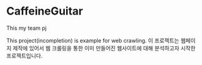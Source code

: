 # CaffeineGuitar
This my team pj

This project(incompletion) is example for web crawling.
이 프로젝트는 웹페이지 제작에 있어서 웹 크롤링을 통한 이미 만들어진 웹사이트에 대해 분석하고자 시작한 프로젝트입니다.
